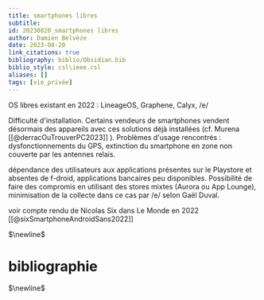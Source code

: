 ```yaml
---
title: smartphones libres
subtitle:
id: 20230820_smartphones libres
author: Damien Belvèze
date: 2023-08-20
link_citations: true
bibliography: biblio/Obsidian.bib
biblio_style: csl\ieee.csl
aliases: []
tags: [vie_privée]
---
```


OS libres existant en 2022 : LineageOS, Graphene, Calyx, /e/

Difficulté d'installation. 
Certains vendeurs de smartphones vendent désormais des appareils avec ces solutions déjà installées (cf. Murena [[@derracOuTrouverPC2023]] ). 
Problèmes d'usage rencontrés : dysfonctionnements du GPS, extinction du smartphone en zone non couverte par les antennes relais.

dépendance des utilisateurs aux applications présentes sur le Playstore et absentes de f-droid, applications bancaires peu disponibles. Possibilité de faire des compromis en utilisant des stores mixtes (Aurora ou App Lounge), minimisation de la collecte dans ce cas par /e/ selon Gaël Duval. 

voir compte rendu de Nicolas Six dans Le Monde en 2022 [[@sixSmartphoneAndroidSans2022]]



$\newline$
# bibliographie
$\newline$







